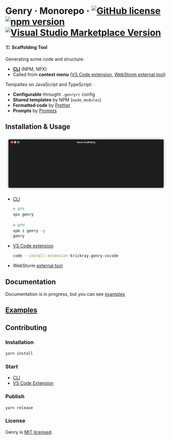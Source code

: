 # Genry &middot; Monorepo &middot; [![GitHub license](https://img.shields.io/badge/license-MIT-blue.svg)](https://github.com/KrickRay/genry/blob/master/LICENSE) [![npm version](https://img.shields.io/npm/v/genry.svg)](https://www.npmjs.com/package/genry) [![Visual Studio Marketplace Version](https://img.shields.io/visual-studio-marketplace/v/krickray.genry-vscode?label=vs%20code%20extension)](https://marketplace.visualstudio.com/items?itemName=krickray.genry-vscode)

🏗️ **Scaffolding Tool**

Generating some code and structure:

-   [**CLI**](https://www.npmjs.com/package/genry) (NPM, NPX)
-   Called from **context menu** ([VS Code extension](https://marketplace.visualstudio.com/items?itemName=krickray.genry-vscode), [WebStrom external tool](https://www.jetbrains.com/help/webstorm/configuring-third-party-tools.html))

Tempaltes on JavaScript and TypeScript:

-   **Configurable** throught `.genryrc` config
-   **Shared templates** by NPM (`node_modules`)
-   **Formatted code** by [Prettier](https://prettier.io/)
-   **Prompts** by [Prompts](https://github.com/terkelg/prompts#readme)

## Installation & Usage

![Sample](sample.gif)

-   [CLI](https://www.npmjs.com/package/genry)

    ```sh
    # NPX
    npx genry

    # NPM
    npm i genry -g
    genry
    ```

-   [VS Code extension](https://marketplace.visualstudio.com/items?itemName=krickray.genry-vscode)

    ```sh
    code --install-extension krickray.genry-vscode
    ```

-   WebStorm [external tool](https://www.jetbrains.com/help/webstorm/configuring-third-party-tools.html)

## Documentation

Documentation is in progress, but you can see [examples](https://github.com/KrickRay/genry/tree/master/packages/examples)

## [Examples](https://github.com/KrickRay/genry/tree/master/packages/examples)

## Contributing

### Installation

```sh
yarn install
```

### Start

-   [CLI](https://github.com/KrickRay/genry/tree/master/packages/genry)
-   [VS Code Extension](https://github.com/KrickRay/genry/tree/master/packages/genry-vscode)

### Publish

```sh
yarn release
```

### License

Genry is [MIT licensed](./LICENSE).
